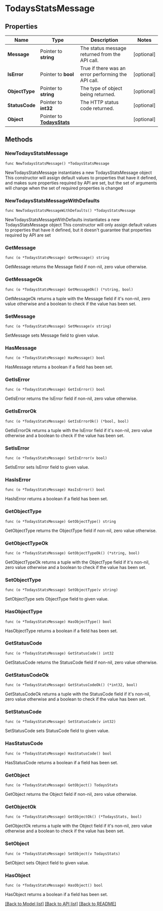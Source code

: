 # TodaysStatsMessage

## Properties

Name | Type | Description | Notes
------------ | ------------- | ------------- | -------------
**Message** | Pointer to **string** | The status message returned from the API call. | [optional] 
**IsError** | Pointer to **bool** | True if there was an error performing the API call. | [optional] 
**ObjectType** | Pointer to **string** | The type of object being returned. | [optional] 
**StatusCode** | Pointer to **int32** | The HTTP status code returned. | [optional] 
**Object** | Pointer to [**TodaysStats**](TodaysStats.md) |  | [optional] 

## Methods

### NewTodaysStatsMessage

`func NewTodaysStatsMessage() *TodaysStatsMessage`

NewTodaysStatsMessage instantiates a new TodaysStatsMessage object
This constructor will assign default values to properties that have it defined,
and makes sure properties required by API are set, but the set of arguments
will change when the set of required properties is changed

### NewTodaysStatsMessageWithDefaults

`func NewTodaysStatsMessageWithDefaults() *TodaysStatsMessage`

NewTodaysStatsMessageWithDefaults instantiates a new TodaysStatsMessage object
This constructor will only assign default values to properties that have it defined,
but it doesn't guarantee that properties required by API are set

### GetMessage

`func (o *TodaysStatsMessage) GetMessage() string`

GetMessage returns the Message field if non-nil, zero value otherwise.

### GetMessageOk

`func (o *TodaysStatsMessage) GetMessageOk() (*string, bool)`

GetMessageOk returns a tuple with the Message field if it's non-nil, zero value otherwise
and a boolean to check if the value has been set.

### SetMessage

`func (o *TodaysStatsMessage) SetMessage(v string)`

SetMessage sets Message field to given value.

### HasMessage

`func (o *TodaysStatsMessage) HasMessage() bool`

HasMessage returns a boolean if a field has been set.

### GetIsError

`func (o *TodaysStatsMessage) GetIsError() bool`

GetIsError returns the IsError field if non-nil, zero value otherwise.

### GetIsErrorOk

`func (o *TodaysStatsMessage) GetIsErrorOk() (*bool, bool)`

GetIsErrorOk returns a tuple with the IsError field if it's non-nil, zero value otherwise
and a boolean to check if the value has been set.

### SetIsError

`func (o *TodaysStatsMessage) SetIsError(v bool)`

SetIsError sets IsError field to given value.

### HasIsError

`func (o *TodaysStatsMessage) HasIsError() bool`

HasIsError returns a boolean if a field has been set.

### GetObjectType

`func (o *TodaysStatsMessage) GetObjectType() string`

GetObjectType returns the ObjectType field if non-nil, zero value otherwise.

### GetObjectTypeOk

`func (o *TodaysStatsMessage) GetObjectTypeOk() (*string, bool)`

GetObjectTypeOk returns a tuple with the ObjectType field if it's non-nil, zero value otherwise
and a boolean to check if the value has been set.

### SetObjectType

`func (o *TodaysStatsMessage) SetObjectType(v string)`

SetObjectType sets ObjectType field to given value.

### HasObjectType

`func (o *TodaysStatsMessage) HasObjectType() bool`

HasObjectType returns a boolean if a field has been set.

### GetStatusCode

`func (o *TodaysStatsMessage) GetStatusCode() int32`

GetStatusCode returns the StatusCode field if non-nil, zero value otherwise.

### GetStatusCodeOk

`func (o *TodaysStatsMessage) GetStatusCodeOk() (*int32, bool)`

GetStatusCodeOk returns a tuple with the StatusCode field if it's non-nil, zero value otherwise
and a boolean to check if the value has been set.

### SetStatusCode

`func (o *TodaysStatsMessage) SetStatusCode(v int32)`

SetStatusCode sets StatusCode field to given value.

### HasStatusCode

`func (o *TodaysStatsMessage) HasStatusCode() bool`

HasStatusCode returns a boolean if a field has been set.

### GetObject

`func (o *TodaysStatsMessage) GetObject() TodaysStats`

GetObject returns the Object field if non-nil, zero value otherwise.

### GetObjectOk

`func (o *TodaysStatsMessage) GetObjectOk() (*TodaysStats, bool)`

GetObjectOk returns a tuple with the Object field if it's non-nil, zero value otherwise
and a boolean to check if the value has been set.

### SetObject

`func (o *TodaysStatsMessage) SetObject(v TodaysStats)`

SetObject sets Object field to given value.

### HasObject

`func (o *TodaysStatsMessage) HasObject() bool`

HasObject returns a boolean if a field has been set.


[[Back to Model list]](../README.md#documentation-for-models) [[Back to API list]](../README.md#documentation-for-api-endpoints) [[Back to README]](../README.md)


